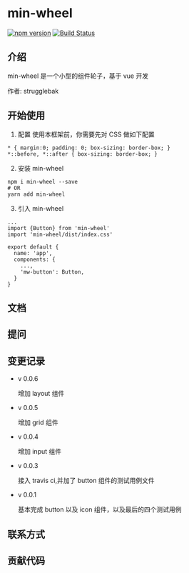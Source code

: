 # min-wheel
[![npm version](https://badge.fury.io/js/min-wheel.svg)](https://badge.fury.io/js/min-wheel)
[![Build Status](https://travis-ci.org/strugglebak/min-wheel.svg?branch=master)](https://travis-ci.org/strugglebak/min-wheel)

## 介绍
min-wheel 是一个小型的组件轮子，基于 vue 开发

作者: strugglebak

## 开始使用
1. 配置 
使用本框架前，你需要先对 CSS 做如下配置
  ```
  * { margin:0; padding: 0; box-sizing: border-box; }
  *::before, *::after { box-sizing: border-box; }
  ```

2. 安装 min-wheel
  ```
  npm i min-wheel --save
  # OR
  yarn add min-wheel
  ```

3. 引入 min-wheel
  ```
  ...
  import {Button} from 'min-wheel'
  import 'min-wheel/dist/index.css'

  export default {        
    name: 'app',          
    components: {         
      ...,         
      'mw-button': Button,       
    }      
  }
  ```

## 文档

## 提问

## 变更记录
- v 0.0.6

    增加 layout 组件

- v 0.0.5

    增加 grid 组件

- v 0.0.4

    增加 input 组件

- v 0.0.3

    接入 travis ci,并加了 button 组件的测试用例文件

- v 0.0.1

    基本完成 button 以及 icon 组件，以及最后的四个测试用例

## 联系方式

## 贡献代码
